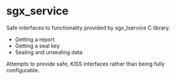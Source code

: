 sgx_service
=============

Safe interfaces to functionality provided by sgx_tservice C library.

- Getting a report
- Getting a seal key
- Sealing and unsealing data

Attempts to provide safe, KISS interfaces rather than being fully configurable.
